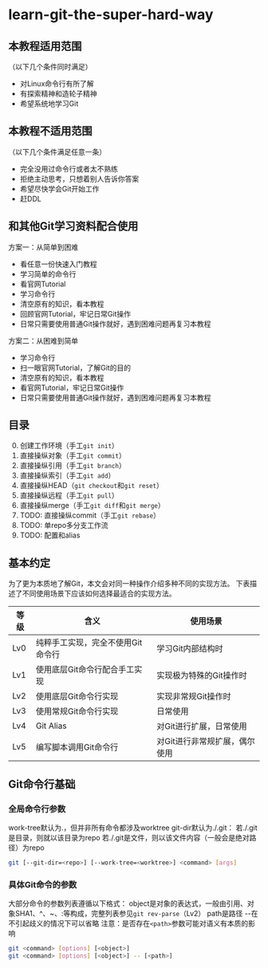 # learn-git-the-super-hard-way

## 本教程适用范围

（以下几个条件同时满足）
- 对Linux命令行有所了解
- 有探索精神和造轮子精神
- 希望系统地学习Git

## 本教程不适用范围

（以下几个条件满足任意一条）
- 完全没用过命令行或者太不熟练
- 拒绝主动思考，只想着别人告诉你答案
- 希望尽快学会Git开始工作
- 赶DDL

## 和其他Git学习资料配合使用

方案一：从简单到困难
- 看任意一份快速入门教程
- 学习简单的命令行
- 看官网Tutorial
- 学习命令行
- 清空原有的知识，看本教程
- 回顾官网Tutorial，牢记日常Git操作
- 日常只需要使用普通Git操作就好，遇到困难问题再复习本教程

方案二：从困难到简单
- 学习命令行
- 扫一眼官网Tutorial，了解Git的目的
- 清空原有的知识，看本教程
- 看官网Tutorial，牢记日常Git操作
- 日常只需要使用普通Git操作就好，遇到困难问题再复习本教程

## 目录

0. 创建工作环境（手工`git init`）
1. 直接操纵对象（手工`git commit`）
2. 直接操纵引用（手工`git branch`）
3. 直接操纵索引（手工`git add`）
4. 直接操纵HEAD（`git checkout`和`git reset`）
5. 直接操纵远程（手工`git pull`）
6. 直接操纵merge（手工`git diff`和`git merge`）
7. TODO: 直接操纵commit（手工`git rebase`）
8. TODO: 单repo多分支工作流
9. TODO: 配置和alias

## 基本约定

为了更为本质地了解Git，本文会对同一种操作介绍多种不同的实现方法。
下表描述了不同使用场景下应该如何选择最适合的实现方法。

| 等级 | 含义 | 使用场景 |
| --- | --- | --- |
| Lv0 | 纯粹手工实现，完全不使用Git命令行 | 学习Git内部结构时 |
| Lv1 | 使用底层Git命令行配合手工实现 | 实现极为特殊的Git操作时 |
| Lv2 | 使用底层Git命令行实现 | 实现非常规Git操作时 |
| Lv3 | 使用常规Git命令行实现 | 日常使用 |
| Lv4 | Git Alias | 对Git进行扩展，日常使用 |
| Lv5 | 编写脚本调用Git命令行 | 对Git进行非常规扩展，偶尔使用 |

## Git命令行基础

### 全局命令行参数
work-tree默认为.，但并非所有命令都涉及worktree
git-dir默认为./.git：
若./.git是目录，则就以该目录为repo
若./.git是文件，则以该文件内容（一般会是绝对路径）为repo
```bash
git [--git-dir=<repo>] [--work-tree=<worktree>] <command> [args]
```

### 具体Git命令的参数
大部分命令的参数列表遵循以下格式：
object是对象的表达式，一般由引用、对象SHA1、^、~、:等构成，完整列表参见`git rev-parse`（Lv2）
path是路径
--在不引起歧义的情况下可以省略
注意：是否存在`<path>`参数可能对语义有本质的影响
```bash
git <command> [options] [<object>]
git <command> [options] [<object>] -- [<path>]
```

